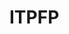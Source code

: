 # ITPFP

<!-- Bouncing Ball (Doodle Jump Improvement)
The purpose of this game is to utilize my programming knowledge to envision, design, and ultimately play an improved video game based on "Doodle Jump," a popular computer game game in which the player jumps vertically along platforms to gain a high score while staying within bounds of the screen.

Description
In my desiging of "Pink Rush," my first video game, I stumbled upon collision detection completely by accident. 

Getting Started

Dependencies
Describe any prerequisites, libraries, OS version, etc., needed before installing program.
ex. Python 3.x, Pygame, etc.

Installing
Must have Python 
Must have Pygame installed

Executing program
How to run the program
Step-by-step bullets
code blocks for commands

Help
Any advise for common problems or issues.
command to run if program contains helper info

Authors
Contributors names and contact info
ex. CJ Blastos
ex. cj.blastos23@bcp.org

Version History

0.2
Various bug fixes and optimizations
See commit change or See release history

0.1
Initial Release

License
This project is licensed under the [NAME HERE] License - see the LICENSE.md file for details

Acknowledgments
Inspiration, code snippets, etc.

w3Schools
PyGame
Automate The Boring Stuff -->
